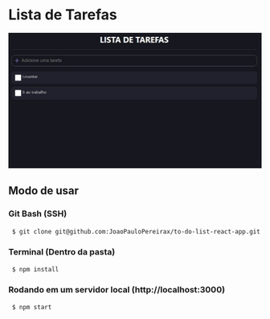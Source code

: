 # Lista de Tarefas

![Print da tela](./src/assets/images/to-do%20list.jpg)

## Modo de usar

### Git Bash (SSH)

     $ git clone git@github.com:JoaoPauloPereirax/to-do-list-react-app.git

### Terminal (Dentro da pasta)

     $ npm install

### Rodando em um servidor local (http://localhost:3000)

     $ npm start